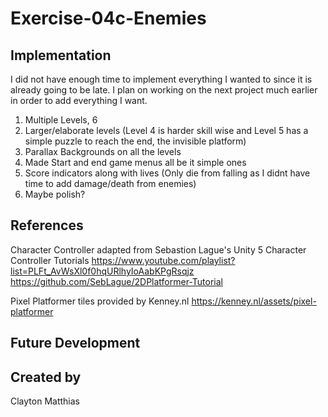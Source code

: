 # Exercise-04c-Enemies

## Implementation
I did not have enough time to implement everything I wanted to since it is already going to be late. I plan on working on the next project much earlier in order to add everything I want.

1. Multiple Levels, 6
2. Larger/elaborate levels (Level 4 is harder skill wise and Level 5 has a simple puzzle to reach the end, the invisible platform)
3. Parallax Backgrounds on all the levels
4. Made Start and end game menus all be it simple ones
5. Score indicators along with lives (Only die from falling as I didnt have time to add damage/death from enemies)
6. Maybe polish?


## References

Character Controller adapted from Sebastion Lague's Unity 5 Character Controller Tutorials
https://www.youtube.com/playlist?list=PLFt_AvWsXl0f0hqURlhyIoAabKPgRsqjz
https://github.com/SebLague/2DPlatformer-Tutorial

Pixel Platformer tiles provided by Kenney.nl
https://kenney.nl/assets/pixel-platformer

## Future Development

## Created by
Clayton Matthias